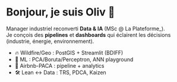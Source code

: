 ﻿# Bonjour, je suis Oliv 👋

Manager industriel reconverti **Data & IA** (MSc @ La Plateforme_).  
Je conçois des **pipelines** et **dashboards** qui éclairent les décisions (industrie, énergie, environnement).

- 🔥 Wildfire/Geo : PostGIS + Streamlit (BDIFF)
- 🧪 ML : PCA/Boruta/Perceptron, ANN playground
- 🏡 Airbnb-PACA : pipeline + analytics
- 🛠️ Lean ↔ Data : TRS, PDCA, Kaizen
